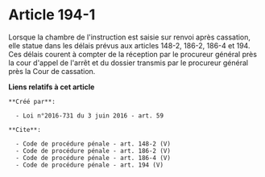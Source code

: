 # Article 194-1

Lorsque la chambre de l'instruction est saisie sur renvoi après cassation, elle statue dans les délais prévus aux articles
148-2, 186-2, 186-4 et 194. Ces délais courent à compter de la réception par le procureur général près la cour d'appel de
l'arrêt et du dossier transmis par le procureur général près la Cour de cassation.

**Liens relatifs à cet article**

	**Créé par**:

	  - Loi n°2016-731 du 3 juin 2016 - art. 59

	**Cite**:

	  - Code de procédure pénale - art. 148-2 (V)
	  - Code de procédure pénale - art. 186-2 (V)
	  - Code de procédure pénale - art. 186-4 (V)
	  - Code de procédure pénale - art. 194 (V)
